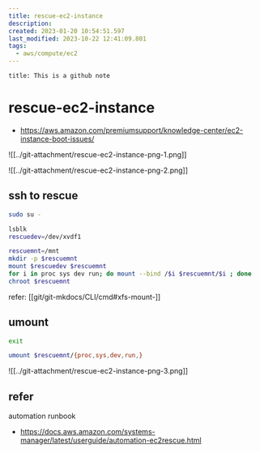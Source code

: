 ```yaml
---
title: rescue-ec2-instance
description: 
created: 2023-01-20 10:54:51.597
last_modified: 2023-10-22 12:41:09.801
tags:
  - aws/compute/ec2
---
```


```ad-attention
title: This is a github note
```

# rescue-ec2-instance

- https://aws.amazon.com/premiumsupport/knowledge-center/ec2-instance-boot-issues/

![[../git-attachment/rescue-ec2-instance-png-1.png]]


![[../git-attachment/rescue-ec2-instance-png-2.png]]


## ssh to rescue

```sh
sudo su -

lsblk
rescuedev=/dev/xvdf1

rescuemnt=/mnt
mkdir -p $rescuemnt
mount $rescuedev $rescuemnt
for i in proc sys dev run; do mount --bind /$i $rescuemnt/$i ; done
chroot $rescuemnt
```

refer: [[git/git-mkdocs/CLI/cmd#xfs-mount-]]

## umount

```sh
exit

umount $rescuemnt/{proc,sys,dev,run,}

```


![[../git-attachment/rescue-ec2-instance-png-3.png]]


## refer

automation runbook
- https://docs.aws.amazon.com/systems-manager/latest/userguide/automation-ec2rescue.html

